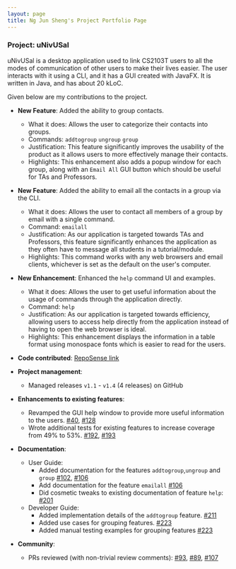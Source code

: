 ```yaml
---
layout: page
title: Ng Jun Sheng's Project Portfolio Page
---
```


### Project: uNivUSal

uNivUSal is a desktop application used to link CS2103T users to all the modes of communication of other users to make their lives easier. The user interacts with it using a CLI, and it has a GUI created with JavaFX. It is written in Java, and has about 20 kLoC.

Given below are my contributions to the project.

* **New Feature**: Added the ability to group contacts.
  * What it does: Allows the user to categorize their contacts into groups.
  * Commands: `addtogroup` `ungroup` `group`
  * Justification: This feature significantly improves the usability of the product as it allows users to more effectively manage their contacts.
  * Highlights: This enhancement also adds a popup window for each group, along with an `Email All` GUI button which should be useful for TAs and Professors.


* **New Feature**: Added the ability to email all the contacts in a group via the CLI.
  * What it does: Allows the user to contact all members of a group by email with a single command.
  * Command: `emailall`
  * Justification: As our application is targeted towards TAs and Professors, this feature significantly enhances the application as they often have to message all students in a tutorial/module.
  * Highlights: This command works with any web browsers and email clients, whichever is set as the default on the user's computer.


* **New Enhancement**: Enhanced the `help` command UI and examples.
    * What it does: Allows the user to get useful information about the usage of commands through the application directly.
    * Command: `help`
    * Justification: As our application is targeted towards efficiency, allowing users to access help directly from the application instead of having to open the web browser is ideal.
    * Highlights: This enhancement displays the information in a table format using monospace fonts which is easier to read for the users.



* **Code contributed**: [RepoSense link](https://nus-cs2103-ay2223s1.github.io/tp-dashboard/?search=jsincorporated&sort=groupTitle&sortWithin=title&timeframe=commit&mergegroup=&groupSelect=groupByRepos&breakdown=true&checkedFileTypes=docs~functional-code~test-code~other&since=2022-09-16)


* **Project management**:
    * Managed releases `v1.1` - `v1.4` (4 releases) on GitHub


* **Enhancements to existing features**:
    * Revamped the GUI help window to provide more useful information to the users. [\#40](https://github.com/AY2223S1-CS2103T-T08-3/tp/commit/c0fe7be0830c36a60cc07b0b9eed5d51cd6b209d), [\#128](https://github.com/AY2223S1-CS2103T-T08-3/tp/commit/66130d0f6dd3d8a5e76627438ac9be789e7f3620)
    * Wrote additional tests for existing features to increase coverage from 49% to 53%. [\#192](https://github.com/AY2223S1-CS2103T-T08-3/tp/pull/192), [\#193](https://github.com/AY2223S1-CS2103T-T08-3/tp/pull/193)

* **Documentation**:
    * User Guide:
        * Added documentation for the features `addtogroup`,`ungroup` and `group` [\#102](https://github.com/AY2223S1-CS2103T-T08-3/tp/commit/ddf759c5a2e4a9709110bf0bb8bddbe4174cd30a), [\#106](https://github.com/AY2223S1-CS2103T-T08-3/tp/commit/01a5337c2aaa3e007f57a1e55c07fce93ecd7360)
        * Add documentation for the feature `emailall` [\#106](https://github.com/AY2223S1-CS2103T-T08-3/tp/commit/01a5337c2aaa3e007f57a1e55c07fce93ecd7360)
        * Did cosmetic tweaks to existing documentation of feature `help`: [\#201](https://github.com/AY2223S1-CS2103T-T08-3/tp/commit/b614e70904035b6fbe0bacf30bc61749d6d2ca87)
    * Developer Guide:
        * Added implementation details of the `addtogroup` feature. [\#211](https://github.com/AY2223S1-CS2103T-T08-3/tp/commit/ebb354e65fcc3c2da935e6f51d568ed1fc9a3ede)
        * Added use cases for grouping features. [\#223](https://github.com/AY2223S1-CS2103T-T08-3/tp/commit/09be4d415ca7f39d2a1d342cced4b35ec8ab3815)
        * Added manual testing examples for grouping features [\#223](https://github.com/AY2223S1-CS2103T-T08-3/tp/commit/09be4d415ca7f39d2a1d342cced4b35ec8ab3815)

* **Community**:
    * PRs reviewed (with non-trivial review comments): [\#93](https://github.com/AY2223S1-CS2103T-T08-3/tp/pull/93#pullrequestreview-1169403633), [\#89](https://github.com/AY2223S1-CS2103T-T08-3/tp/pull/89#pullrequestreview-1169402735), [\#107](https://github.com/AY2223S1-CS2103T-T08-3/tp/pull/107#pullrequestreview-1169400983)

